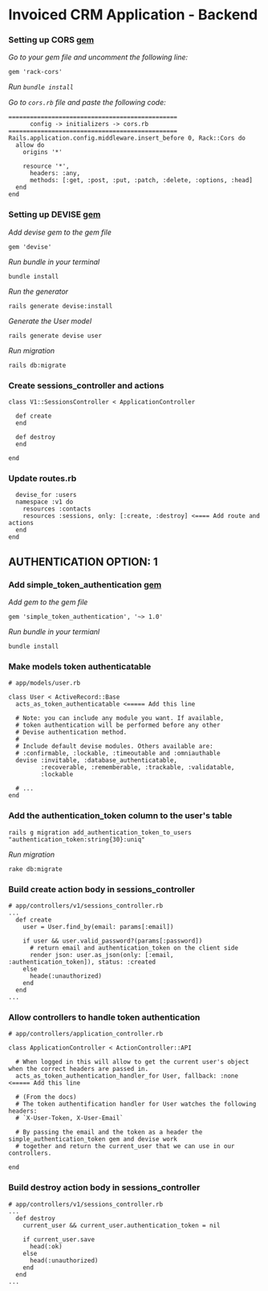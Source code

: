 # Invoiced CRM Application - Backend

### Setting up CORS [gem](https://github.com/cyu/rack-cors)

_Go to your gem file and uncomment the following line:_
```
gem 'rack-cors'
```
_Run `bundle install`_

_Go to `cors.rb` file and paste the following code:_
```
===============================================
      config -> initializers -> cors.rb
===============================================
Rails.application.config.middleware.insert_before 0, Rack::Cors do
  allow do
    origins '*'

    resource '*',
      headers: :any,
      methods: [:get, :post, :put, :patch, :delete, :options, :head]
  end
end
```

### Setting up DEVISE [gem](https://github.com/heartcombo/devise)
_Add devise gem to the gem file_
```
gem 'devise'
```
_Run bundle in your terminal_
```
bundle install
```
_Run the generator_
```
rails generate devise:install
```
_Generate the User model_
```
rails generate devise user
```
_Run migration_
```
rails db:migrate
```
### Create sessions_controller and actions
```
class V1::SessionsController < ApplicationController 

  def create
  end

  def destroy
  end

end
```
### Update routes.rb
```
  devise_for :users
  namespace :v1 do
    resources :contacts
    resources :sessions, only: [:create, :destroy] <==== Add route and actions
  end
end
```
## AUTHENTICATION OPTION: 1

### Add simple_token_authentication [gem](https://github.com/gonzalo-bulnes/simple_token_authentication)
_Add gem to the gem file_
```
gem 'simple_token_authentication', '~> 1.0'
```
_Run bundle in your termianl_
```
bundle install
```
### Make models token authenticatable
```
# app/models/user.rb

class User < ActiveRecord::Base
  acts_as_token_authenticatable <===== Add this line

  # Note: you can include any module you want. If available,
  # token authentication will be performed before any other
  # Devise authentication method.
  #
  # Include default devise modules. Others available are:
  # :confirmable, :lockable, :timeoutable and :omniauthable
  devise :invitable, :database_authenticatable,
         :recoverable, :rememberable, :trackable, :validatable,
         :lockable

  # ...
end
```
### Add the authentication_token column to the user's table
```
rails g migration add_authentication_token_to_users "authentication_token:string{30}:uniq"
```
_Run migration_
```
rake db:migrate
```
### Build create action body in sessions_controller
```
# app/controllers/v1/sessions_controller.rb
...
  def create
    user = User.find_by(email: params[:email])

    if user && user.valid_password?(params[:password])
      # return email and authentication_token on the client side
      render json: user.as_json(only: [:email, :authentication_token]), status: :created
    else
      heade(:unauthorized)
    end
  end
...
```
### Allow controllers to handle token authentication
```
# app/controllers/application_controller.rb

class ApplicationController < ActionController::API

  # When logged in this will allow to get the current user's object when the correct headers are passed in.
  acts_as_token_authentication_handler_for User, fallback: :none <===== Add this line

  # (From the docs) 
  # The token authentification handler for User watches the following headers:
  # `X-User-Token, X-User-Email`

  # By passing the email and the token as a header the simple_authentication_token gem and devise work 
  # together and return the current_user that we can use in our controllers.

end
```
### Build destroy action body in sessions_controller
```
# app/controllers/v1/sessions_controller.rb
...
  def destroy
    current_user && current_user.authentication_token = nil

    if current_user.save 
      head(:ok)
    else
      head(:unauthorized)
    end
  end
...
```